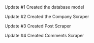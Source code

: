 Update #1 Created the database model



Update #2 Created the Company Scraper




Update #3 Created Post Scraper




Update #4 Created Comments Scraper
